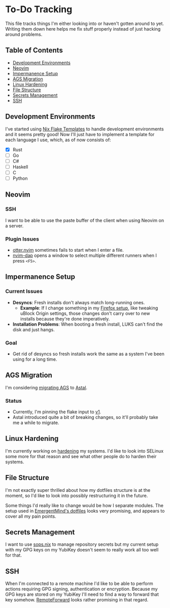 # To-Do Tracking

This file tracks things I'm either looking into or haven't gotten around to
yet. Writing them down here helps me fix stuff properly instead of just hacking
around problems.

## Table of Contents

- [Development Environments](#development-environments)
- [Neovim](#neovim)
- [Impermanence Setup](#impermanence-setup)
- [AGS Migration](#ags-migration)
- [Linux Hardening](#linux-hardening)
- [File Structure](#file-structure)
- [Secrets Management](#secrets-management)
- [SSH](#ssh)

## Development Environments

I've started using [Nix Flake Templates](https://nix.dev/manual/nix/2.24/command-ref/new-cli/nix3-flake-init.html#description)
to handle development environments and it seems pretty good! Now I'll just have
to implement a template for each language I use, which, as of now consists of:

- [x] Rust
- [ ] Go
- [ ] C#
- [ ] Haskell
- [ ] C
- [ ] Python

## Neovim

### SSH

I want to be able to use the paste buffer of the client when using Neovim on a
server.

### Plugin Issues

- [otter.nvim](https://github.com/jmbuhr/otter.nvim) sometimes fails to start
  when I enter a file.
- [nvim-dap](https://github.com/mfussenegger/nvim-dap) opens a window to select
  multiple different runners when I press `<F5>`.

## Impermanence Setup

### Current Issues

- **Desyncs**:
  Fresh installs don't always match long-running ones.
  - **Example**: If I change something in my
    [Firefox setup](./modules/home-manager/desktop/firefox), like tweaking
    uBlock Origin settings, those changes don't carry over to new installs
    because they're done imperatively.
- **Installation Problems**:
  When booting a fresh install, LUKS can't find the disk and just hangs.

### Goal

- Get rid of desyncs so fresh installs work the same as a system I've been
  using for a long time.

## AGS Migration

I'm considering [migrating AGS](https://aylur.github.io/ags/guide/migrate.html)
to [Astal](https://aylur.github.io/astal).

### Status

- Currently, I'm pinning the flake input to
  [v1](https://github.com/Aylur/ags/tree/v1).
- Astal introduced quite a bit of breaking changes, so it'll probably take me a
  while to migrate.

## Linux Hardening

I'm currently working on [hardening](./modules/nixos/security/hardening.nix) my
systems. I'd like to look into SELinux some more for that reason and see what
other people do to harden their systems.

## File Structure

I'm not exactly super thrilled about how my dotfiles structure is at the moment,
so I'd like to look into possibly restructuring it in the future.

Some things I'd really like to change would be how I separate modules. The
setup used in [EmergentMind's dotfiles](https://github.com/EmergentMind/nix-config)
looks very promising, and appears to cover all my pain points.

## Secrets Management

I want to use [sops.nix](https://github.com/Mic92/sops-nix) to manage
repository secrets but my current setup with my GPG keys on my YubiKey doesn't
seem to really work all too well for that.

## SSH

When I'm connected to a remote machine I'd like to be able to perform actions
requiring GPG signing, authentication or encryption. Because my GPG keys are
stored on my YubiKey I'll need to find a way to forward that key somehow.
[RemoteForward](https://wiki.gnupg.org/AgentForwarding) looks rather promising
in that regard.

